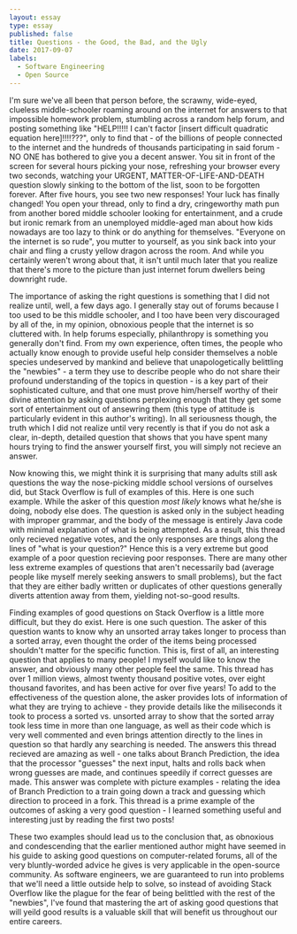 ```yaml
---
layout: essay
type: essay
published: false
title: Questions - the Good, the Bad, and the Ugly
date: 2017-09-07
labels:
  - Software Engineering
  - Open Source
---
```


I'm sure we've all been that person before, the scrawny, wide-eyed, clueless middle-schooler roaming around on the internet for answers to that impossible homework problem, stumbling across a random help forum, and posting something like "HELP!!!!! I can't factor [insert difficult quadratic equation here]!!!!???", only to find that - of the billions of people connected to the internet and the hundreds of thousands participating in said forum - NO ONE has bothered to give you a decent answer. You sit in front of the screen for several hours picking your nose, refreshing your browser every two seconds, watching your URGENT, MATTER-OF-LIFE-AND-DEATH question slowly sinking to the bottom of the list, soon to be forgotten forever. After five hours, you see two new responses! Your luck has finally changed! You open your thread, only to find a dry, cringeworthy math pun from another bored middle schooler looking for entertainment, and a crude but ironic remark from an unemployed middle-aged man about how kids nowadays are too lazy to think or do anything for themselves. "Everyone on the internet is so rude", you mutter to yourself, as you sink back into your chair and fling a crusty yellow dragon across the room. And while you certainly weren't wrong about that, it isn't until much later that you realize that there's more to the picture than just internet forum dwellers being downright rude.

The importance of asking the right questions is something that I did not realize until, well, a few days ago. I generally stay out of forums because I too used to be this middle schooler, and I too have been very discouraged by all of the, in my opinion, obnoxious people that the internet is so cluttered with. In help forums especially, philanthropy is something you generally don't find. From my own experience, often times, the people who actually know enough to provide useful help consider themselves a noble species undeserved by mankind and believe that unapologetically belittling the "newbies" - a term they use to describe people who do not share their profound understanding of the topics in question - is a key part of their sophisticated culture, and that one must prove him/herself worthy of their divine attention by asking questions perplexing enough that they get some sort of entertainment out of ansewring them (this type of attitude is particularly evident in this author's writing). In all seriousness though, the truth which I did not realize until very recently is that if you do not ask a clear, in-depth, detailed question that shows that you have spent many hours trying to find the answer yourself first, you will simply not recieve an answer.

Now knowing this, we might think it is surprising that many adults still ask questions the way the nose-picking middle school versions of ourselves did, but Stack Overflow is full of examples of this. Here is one such example. While the asker of this question *most likely* knows what he/she is doing, nobody else does. The question is asked only in the subject heading with improper grammar, and the body of the message is entirely Java code with minimal explanation of what is being attempted. As a result, this thread only recieved negative votes, and the only responses are things along the lines of "what is your question?" Hence this is a very extreme but good example of a poor question recieving poor responses. There are many other less extreme examples of questions that aren't necessarily bad (average people like myself merely seeking answers to small problems), but the fact that they are either badly written or duplicates of other questions generally diverts attention away from them, yielding not-so-good results.

Finding examples of good questions on Stack Overflow is a little more difficult, but they do exist. Here is one such question. The asker of this question wants to know why an unsorted array takes longer to process than a sorted array, even thought the order of the items being processed shouldn't matter for the specific function. This is, first of all, an interesting question that applies to many people! I myself would like to know the answer, and obviously many other people feel the same. This thread has over 1 million views, almost twenty thousand positive votes, over eight thousand favorites, and has been active for over five years! To add to the effectiveness of the question alone, the asker provides lots of information of what they are trying to achieve - they provide details like the miliseconds it took to process a sorted vs. unsorted array to show that the sorted array took less time in more than one language, as well as their code which is very well commented and even brings attention directly to the lines in question so that hardly any searching is needed. The answers this thread recieved are amazing as well - one talks about Branch Prediction, the idea that the processor "guesses" the next input, halts and rolls back when wrong guesses are made, and continues speedily if correct guesses are made. This answer was complete with picture examples - relating the idea of Branch Prediction to a train going down a track and guessing which direction to proceed in a fork. This thread is a prime example of the outcomes of asking a very good question - I learned something useful and interesting just by reading the first two posts!

These two examples should lead us to the conclusion that, as obnoxious and condescending that the earlier mentioned author might have seemed in his guide to asking good questions on computer-related forums, all of the very bluntly-worded advice he gives is very applicable in the open-source community. As software engineers, we are guaranteed to run into problems that we'll need a little outside help to solve, so instead of avoiding Stack Overflow like the plague for the fear of being belittled with the rest of the "newbies", I've found that mastering the art of asking good questions that will yeild good results is a valuable skill that will benefit us throughout our entire careers.

